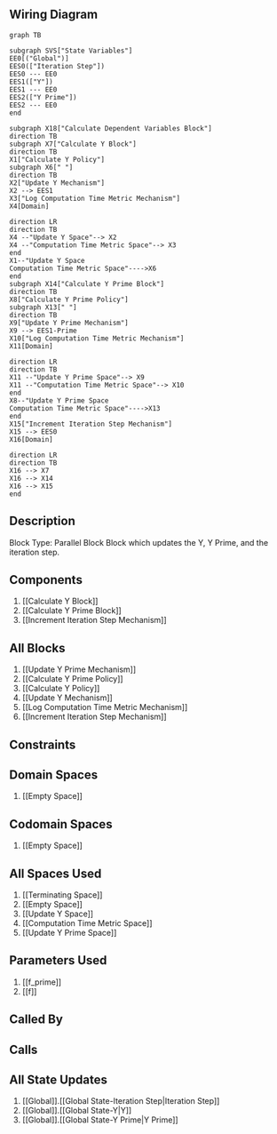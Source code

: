 ## Wiring Diagram

```mermaid
graph TB

subgraph SVS["State Variables"]
EE0[("Global")]
EES0(["Iteration Step"])
EES0 --- EE0
EES1(["Y"])
EES1 --- EE0
EES2(["Y Prime"])
EES2 --- EE0
end

subgraph X18["Calculate Dependent Variables Block"]
direction TB
subgraph X7["Calculate Y Block"]
direction TB
X1["Calculate Y Policy"]
subgraph X6[" "]
direction TB
X2["Update Y Mechanism"]
X2 --> EES1
X3["Log Computation Time Metric Mechanism"]
X4[Domain]

direction LR
direction TB
X4 --"Update Y Space"--> X2
X4 --"Computation Time Metric Space"--> X3
end
X1--"Update Y Space
Computation Time Metric Space"---->X6
end
subgraph X14["Calculate Y Prime Block"]
direction TB
X8["Calculate Y Prime Policy"]
subgraph X13[" "]
direction TB
X9["Update Y Prime Mechanism"]
X9 --> EES1-Prime
X10["Log Computation Time Metric Mechanism"]
X11[Domain]

direction LR
direction TB
X11 --"Update Y Prime Space"--> X9
X11 --"Computation Time Metric Space"--> X10
end
X8--"Update Y Prime Space
Computation Time Metric Space"---->X13
end
X15["Increment Iteration Step Mechanism"]
X15 --> EES0
X16[Domain]

direction LR
direction TB
X16 --> X7
X16 --> X14
X16 --> X15
end
```

## Description

Block Type: Parallel Block
Block which updates the Y, Y Prime, and the iteration step.
## Components
1. [[Calculate Y Block]]
2. [[Calculate Y Prime Block]]
3. [[Increment Iteration Step Mechanism]]

## All Blocks
1. [[Update Y Prime Mechanism]]
2. [[Calculate Y Prime Policy]]
3. [[Calculate Y Policy]]
4. [[Update Y Mechanism]]
5. [[Log Computation Time Metric Mechanism]]
6. [[Increment Iteration Step Mechanism]]

## Constraints

## Domain Spaces
1. [[Empty Space]]

## Codomain Spaces
1. [[Empty Space]]

## All Spaces Used
1. [[Terminating Space]]
2. [[Empty Space]]
3. [[Update Y Space]]
4. [[Computation Time Metric Space]]
5. [[Update Y Prime Space]]

## Parameters Used
1. [[f_prime]]
2. [[f]]

## Called By

## Calls

## All State Updates
1. [[Global]].[[Global State-Iteration Step|Iteration Step]]
2. [[Global]].[[Global State-Y|Y]]
3. [[Global]].[[Global State-Y Prime|Y Prime]]

